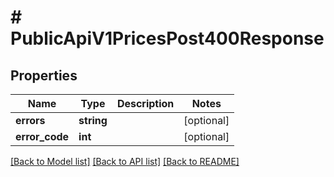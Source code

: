 # # PublicApiV1PricesPost400Response

## Properties

Name | Type | Description | Notes
------------ | ------------- | ------------- | -------------
**errors** | **string** |  | [optional]
**error_code** | **int** |  | [optional]

[[Back to Model list]](../../README.md#models) [[Back to API list]](../../README.md#endpoints) [[Back to README]](../../README.md)
